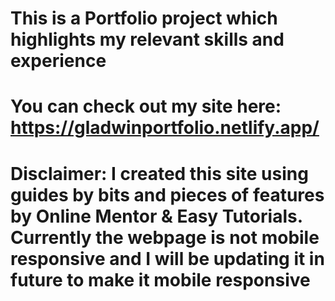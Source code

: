 # This is a Portfolio project which highlights my relevant skills and experience
# You can check out my site here: https://gladwinportfolio.netlify.app/
# Disclaimer: I created this site using guides by bits and pieces of features by Online Mentor & Easy Tutorials. Currently the webpage is not mobile responsive and I will be updating it in future to make it mobile responsive
